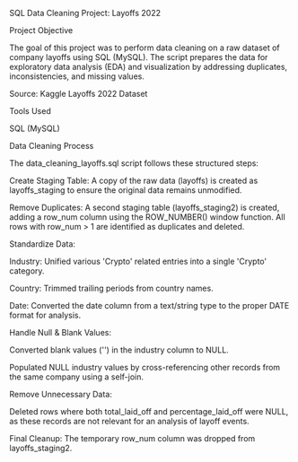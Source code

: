 SQL Data Cleaning Project: Layoffs 2022

Project Objective

The goal of this project was to perform data cleaning on a raw dataset of company layoffs using SQL (MySQL). The script prepares the data for exploratory data analysis (EDA) and visualization by addressing duplicates, inconsistencies, and missing values.

Source: Kaggle Layoffs 2022 Dataset

Tools Used

SQL (MySQL)

Data Cleaning Process

The data_cleaning_layoffs.sql script follows these structured steps:

Create Staging Table: A copy of the raw data (layoffs) is created as layoffs_staging to ensure the original data remains unmodified.

Remove Duplicates: A second staging table (layoffs_staging2) is created, adding a row_num column using the ROW_NUMBER() window function. All rows with row_num > 1 are identified as duplicates and deleted.

Standardize Data:

Industry: Unified various 'Crypto' related entries into a single 'Crypto' category.

Country: Trimmed trailing periods from country names.

Date: Converted the date column from a text/string type to the proper DATE format for analysis.

Handle Null & Blank Values:

Converted blank values ('') in the industry column to NULL.

Populated NULL industry values by cross-referencing other records from the same company using a self-join.

Remove Unnecessary Data:

Deleted rows where both total_laid_off and percentage_laid_off were NULL, as these records are not relevant for an analysis of layoff events.

Final Cleanup: The temporary row_num column was dropped from layoffs_staging2.
